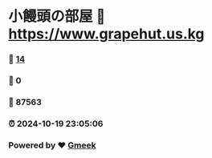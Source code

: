 # 小饅頭の部屋 :link: https://www.grapehut.us.kg 
### :page_facing_up: [14](https://www.grapehut.us.kg/tag.html) 
### :speech_balloon: 0 
### :hibiscus: 87563 
### :alarm_clock: 2024-10-19 23:05:06 
### Powered by :heart: [Gmeek](https://github.com/Meekdai/Gmeek)

